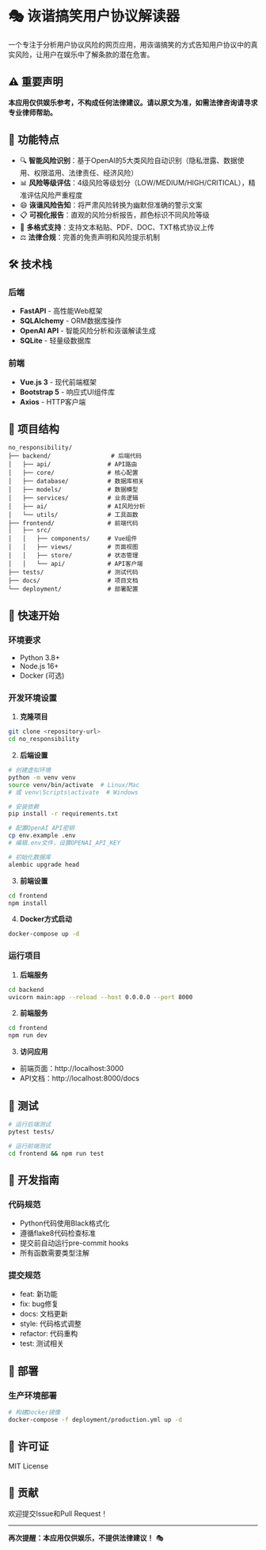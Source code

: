 # 🎭 诙谐搞笑用户协议解读器

一个专注于分析用户协议风险的网页应用，用诙谐搞笑的方式告知用户协议中的真实风险，让用户在娱乐中了解条款的潜在危害。

## ⚠️ 重要声明

**本应用仅供娱乐参考，不构成任何法律建议。请以原文为准，如需法律咨询请寻求专业律师帮助。**

## 🚀 功能特点

- 🔍 **智能风险识别**：基于OpenAI的5大类风险自动识别（隐私泄露、数据使用、权限滥用、法律责任、经济风险）
- 📊 **风险等级评估**：4级风险等级划分（LOW/MEDIUM/HIGH/CRITICAL），精准评估风险严重程度
- 😄 **诙谐风险告知**：将严肃风险转换为幽默但准确的警示文案
- 📋 **可视化报告**：直观的风险分析报告，颜色标识不同风险等级
- 📄 **多格式支持**：支持文本粘贴、PDF、DOC、TXT格式协议上传
- ⚖️ **法律合规**：完善的免责声明和风险提示机制

## 🛠️ 技术栈

### 后端
- **FastAPI** - 高性能Web框架
- **SQLAlchemy** - ORM数据库操作
- **OpenAI API** - 智能风险分析和诙谐解读生成
- **SQLite** - 轻量级数据库

### 前端
- **Vue.js 3** - 现代前端框架
- **Bootstrap 5** - 响应式UI组件库
- **Axios** - HTTP客户端

## 📁 项目结构

```
no_responsibility/
├── backend/                 # 后端代码
│   ├── api/                # API路由
│   ├── core/               # 核心配置
│   ├── database/           # 数据库相关
│   ├── models/             # 数据模型
│   ├── services/           # 业务逻辑
│   ├── ai/                 # AI风险分析
│   └── utils/              # 工具函数
├── frontend/               # 前端代码
│   ├── src/
│   │   ├── components/     # Vue组件
│   │   ├── views/          # 页面视图
│   │   ├── store/          # 状态管理
│   │   └── api/            # API客户端
├── tests/                  # 测试代码
├── docs/                   # 项目文档
└── deployment/             # 部署配置

```

## 🚀 快速开始

### 环境要求

- Python 3.8+
- Node.js 16+
- Docker (可选)

### 开发环境设置

1. **克隆项目**
```bash
git clone <repository-url>
cd no_responsibility
```

2. **后端设置**
```bash
# 创建虚拟环境
python -m venv venv
source venv/bin/activate  # Linux/Mac
# 或 venv\Scripts\activate  # Windows

# 安装依赖
pip install -r requirements.txt

# 配置OpenAI API密钥
cp env.example .env
# 编辑.env文件，设置OPENAI_API_KEY

# 初始化数据库
alembic upgrade head
```

3. **前端设置**
```bash
cd frontend
npm install
```

4. **Docker方式启动**
```bash
docker-compose up -d
```

### 运行项目

1. **后端服务**
```bash
cd backend
uvicorn main:app --reload --host 0.0.0.0 --port 8000
```

2. **前端服务**
```bash
cd frontend
npm run dev
```

3. **访问应用**
- 前端页面：http://localhost:3000
- API文档：http://localhost:8000/docs

## 🧪 测试

```bash
# 运行后端测试
pytest tests/

# 运行前端测试
cd frontend && npm run test
```

## 📝 开发指南

### 代码规范

- Python代码使用Black格式化
- 遵循flake8代码检查标准
- 提交前自动运行pre-commit hooks
- 所有函数需要类型注解

### 提交规范

- feat: 新功能
- fix: bug修复
- docs: 文档更新
- style: 代码格式调整
- refactor: 代码重构
- test: 测试相关

## 🚀 部署

### 生产环境部署

```bash
# 构建Docker镜像
docker-compose -f deployment/production.yml up -d
```

## 📄 许可证

MIT License

## 🤝 贡献

欢迎提交Issue和Pull Request！

---

**再次提醒：本应用仅供娱乐，不提供法律建议！** 🎭 